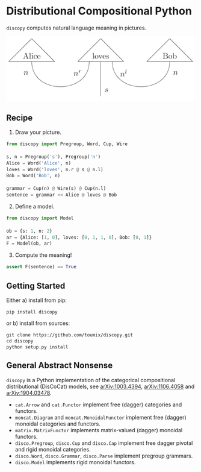 # Distributional Compositional Python

`discopy` computes natural language meaning in pictures.

!["Alice loves Bob" in picture](alice-loves-bob.png)

## Recipe

1) Draw your picture.

```python
from discopy import Pregroup, Word, Cup, Wire

s, n = Pregroup('s'), Pregroup('n')
Alice = Word('Alice', n)
loves = Word('loves', n.r @ s @ n.l)
Bob = Word('Bob', n)

grammar = Cup(n) @ Wire(s) @ Cup(n.l)
sentence = grammar << Alice @ loves @ Bob
```

2) Define a model.

```python
from discopy import Model

ob = {s: 1, n: 2}
ar = {Alice: [1, 0], loves: [0, 1, 1, 0], Bob: [0, 1]}
F = Model(ob, ar)
```

3) Compute the meaning!

```python
assert F(sentence) == True
```

## Getting Started

Either a) install from pip:

```shell
pip install discopy
```

or b) install from sources:
```
git clone https://github.com/toumix/discopy.git
cd discopy
python setup.py install
```

## General Abstract Nonsense

`discopy` is a Python implementation of the categorical compositional distributional (DisCoCat) models, see [arXiv:1003.4394](https://arxiv.org/abs/1003.4394), [arXiv:1106.4058](https://arxiv.org/abs/1106.4058) and [arXiv:1904.03478](https://arxiv.org/abs/1904.03478).

* `cat.Arrow` and `cat.Functor` implement free (dagger) categories and functors.
* `moncat.Diagram` and `moncat.MonoidalFunctor` implement free (dagger) monoidal categories and functors.
* `matrix.MatrixFunctor` implements matrix-valued (dagger) monoidal functors.
* `disco.Pregroup`, `disco.Cup` and `disco.Cap` implement free dagger pivotal and rigid monoidal categories.
* `disco.Word`, `disco.Grammar`, `disco.Parse` implement pregroup grammars.
* `disco.Model` implements rigid monoidal functors.
